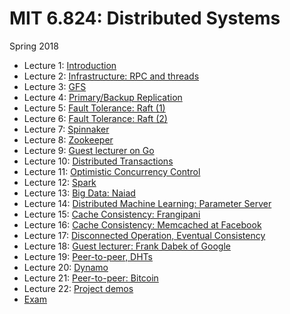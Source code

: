 # MIT 6.824: Distributed Systems

Spring 2018

- Lecture 1: [Introduction](./introduction.md)
- Lecture 2: [Infrastructure: RPC and threads](./infrastructure-rpc-and-threads.md)
- Lecture 3: [GFS](the-google-file-system.md)
- Lecture 4: [Primary/Backup Replication](./primary-backup-replication.md)
- Lecture 5: [Fault Tolerance: Raft (1)](./fault-tolerance-raft-1.md)
- Lecture 6: [Fault Tolerance: Raft (2)](./fault-tolerance-raft-2.md)
- Lecture 7: [Spinnaker](./spinnaker.md)
- Lecture 8: [Zookeeper](./zookeeper.md)
- Lecture 9: [Guest lecturer on Go](./guest-lecturer-on-go.md)
- Lecture 10: [Distributed Transactions](./distributed-transactions.md)
- Lecture 11: [Optimistic Concurrency Control](./optimistic-concurrency-control.md)
- Lecture 12: [Spark](./spark.md)
- Lecture 13: [Big Data: Naiad](./big-data-naiad.md)
- Lecture 14: [Distributed Machine Learning: Parameter Server](./distributed-machine-learning-parameter-server.md)
- Lecture 15: [Cache Consistency: Frangipani](./cache-consistency-frangipani.md)
- Lecture 16: [Cache Consistency: Memcached at Facebook](./cache-consistency-memcached-at-facebook.md)
- Lecture 17: [Disconnected Operation, Eventual Consistency](./disconnected-operation-eventual-consistency.md)
- Lecture 18: [Guest lecturer: Frank Dabek of Google](./guest-lecturer-frank-dabek-of-google.md)
- Lecture 19: [Peer-to-peer, DHTs](./peer-to-peer-dhts.md)
- Lecture 20: [Dynamo](./dynamo.md)
- Lecture 21: [Peer-to-peer: Bitcoin](./peer-to-peer-bitcoin.md)
- Lecture 22: [Project demos](./project-demos.md)
- [Exam](./exam.md)
